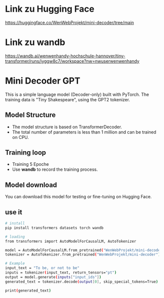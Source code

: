 # Link zu Hugging Face
https://huggingface.co/WenWebProjekt/mini-decoder/tree/main

# Link zu wandb
https://wandb.ai/wenwenhandy-hochschule-hannover/tiny-transformer/runs/iyggw8c7/workspace?nw=nwuserwenwenhandy


# Mini Decoder GPT

This is a simple language model (Decoder-only) built with PyTorch. The training data is "Tiny Shakespeare", using the GPT2 tokenizer.

## Model Structure

- The model structure is based on TransformerDecoder.
- The total number of parameters is less than 1 million and can be trained on CPU.

## Training loop

- Training 5 Epoche
- Use **wandb** to record the training process.

## Model download

You can download this model for testing or fine-tuning on Hugging Face.

## use it

```bash
# install
pip install transformers datasets torch wandb

# loading
from transformers import AutoModelForCausalLM, AutoTokenizer

model = AutoModelForCausalLM.from_pretrained("WenWebProjekt/mini-decoder")
tokenizer = AutoTokenizer.from_pretrained("WenWebProjekt/mini-decoder")

# Example
input_text = "To be, or not to be"
inputs = tokenizer(input_text, return_tensors="pt")
output = model.generate(inputs["input_ids"])
generated_text = tokenizer.decode(output[0], skip_special_tokens=True)

print(generated_text)
